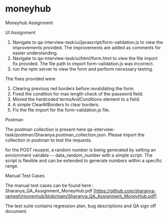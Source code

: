 # moneyhub
Moneyhub Assignment

UI Assignment 

1. Navigate to qa-interview-task/ui/javascript/form-validation.js to view the improvements provided. The improvements are added as comments for easier understanding.
2. Navigate to qa-interview-task/ui/html/form.html to view the file import fix provided. The file path to import form-validation.js was incorrect.
3. run the npm server to view the form and perform necessary testing.

The fixes provided were
1. Clearing previous red borders before revalidating the form.
2. Fixed the condition for max length check of the password field.
3. Moved the hardcoded termsAndConditions element to a field.
4. A simple ClearAllBorders to clear borders.
5. Fix the file import for the form-validation.js file.

Postman

The postman collection is present here qa-interview-task/postman/Sharanya.postman_collection.json. Please import the collection in postman to test the requests.

for the POST reuqest, a random number is being generated by setting an enviornment vairable -- data_random_number with a simple script. The script is flexible and can be extended to generate numbers within a specific range.

Manual Test Cases

The manual test cases can be found here : Sharanya_QA_Assignment_MoneyHub.pdf [https://github.com/sharanya-ramesh/moneyhub/blob/main/Sharanya_QA_Assignment_MoneyHub.pdf]

The test suite contains regression plan, bug descriptions and QA sign off document.




